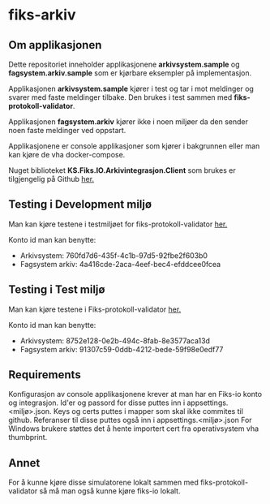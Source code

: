 # fiks-arkiv

## Om applikasjonen
Dette repositoriet inneholder applikasjonene **arkivsystem.sample** og **fagsystem.arkiv.sample** som er kjørbare eksempler på implementasjon. 

Applikasjonen **arkivsystem.sample** kjører i test og tar i mot meldinger og svarer med faste meldinger tilbake.
Den brukes i test sammen med **fiks-protokoll-validator**. 

Applikasjonen **fagsystem.arkiv** kjører ikke i noen miljøer da den sender noen faste meldinger ved oppstart.


Applikasjonene er console applikasjoner som kjører i bakgrunnen eller man kan kjøre de vha docker-compose.

Nuget biblioteket **KS.Fiks.IO.Arkivintegrasjon.Client** som brukes er tilgjengelig på Github [her.](https://github.com/ks-no/fiks-arkiv) 

## Testing i Development miljø
Man kan kjøre testene i testmiljøet for fiks-protokoll-validator [her.](https://forvaltning.fiks.dev.ks.no/fiks-validator/#/)

Konto id man kan benytte:
- Arkivsystem: 760fd7d6-435f-4c1b-97d5-92fbe2f603b0
- Fagsystem arkiv: 4a416cde-2aca-4eef-bec4-efddcee0fcea

## Testing i Test miljø
Man kan kjøre testene i Fiks-protokoll-validator [her.](https://forvaltning.fiks.dev.ks.no/fiks-validator/#/)

Konto id man kan benytte:
- Arkivsystem: 8752e128-0e2b-494c-8fab-8e3577aca13d
- Fagsystem arkiv: 91307c59-0ddb-4212-bede-59f98e0edf77

## Requirements
Konfigurasjon av console applikasjonene krever at man har en Fiks-io konto og integrasjon. 
Id'er og passord for disse puttes inn i appsettings.<miljø>.json. 
Keys og certs puttes i mapper som skal ikke commites til github.
Referanser til disse puttes også inn i appsettings.<miljø>.json
For Windows brukere støttes det å hente importert cert fra operativsystem vha thumbprint.

## Annet
For å kunne kjøre disse simulatorene lokalt sammen med fiks-protokoll-validator så må man også kunne kjøre fiks-io lokalt. 






